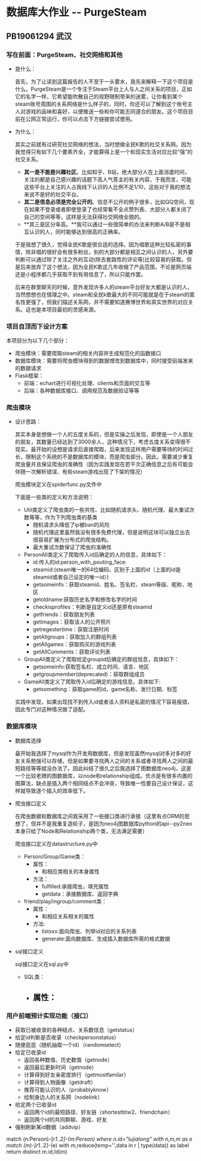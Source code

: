 # 数据库大作业 -- PurgeSteam

## PB19061294 武汉

### 写在前面：PurgeSteam、社交网络和其他

- 是什么：

  首先，为了让读到这篇报告的人不至于一头雾水，我先来解释一下这个项目是什么。PurgeSteam是一个专注于Steam平台上人与人之间关系的项目，正如它的名字一样，它希望能吹散自己的视野限制带来的迷雾，让你看到某个steam账号周围的关系网络是什么样子的，同时，你还可以了解到这个账号主人对游戏的品味和喜好，以便推送一些和你可能志同道合的朋友。这个项目目前在公网正常运行，你可以点击下方链接尝试使用。

- 为什么：

  其实之前就有过研究社交网络的想法，当时想做全民K歌的社交关系网。因为我觉得只有如下几个要素齐全，才能算得上是一个和现实生活对应比较“强”的社交关系。

  - **其一是不能是兴趣社区**。比如知乎、B站，绝大部分人在上面消遣时间，关注的都是自己感兴趣的话题下高人气答主的有关内容，于我而言，可能这些平台上关注的人占我线下认识的人比例不足1/10，这些对于我的想法来说不是好的社交平台。
  - **其二是信息必须是完全公开的**。信息不公开的例子很多，比如QQ空间，现在如果不登录或者即使登录了也经常看不全点赞列表、大部分人都关闭了自己的空间等等，这样是无法获得社交网络全貌的。
  - **其三是区分率高。**我可以通过一些很简单的办法来判断A/B是不是相互认识的人，同时能够达到很高的正确率。

  于是我想了很久，觉得全民K歌是很合适的选择。因为唱歌这种比较私密的事情，除非唱的很好会有很多粉丝，别的大部分都是相互之间认识的人，另外要判断可以通过除了关注之外的互动(除去套路性的评论等)比较容易的获取。但是后来放弃了这个想法，因为全民K歌这几年收缩了产品范围，不论是网页端还是小程序都几乎获取不到有用信息了，所以只能作罢。

  后来在群里聊天的时候，意外发现许多人的steam平台好友大都是认识的人，当然想想也在情理之中。steam和全民k歌最大的不同可能就是在于steam的匿名性更强了，但我们描述关系网，并不需要知道赛博世界和真实世界的对应关系。这也是本项目最初的灵感来源。

### 项目自顶而下设计方案

本项目分为以下几个部分：

- 爬虫模块：需要爬取steam的相关内容并生成规范化的函数接口
- 数据库模块：需要将爬虫模块得到的数据增改到数据库中，同时接受前端发来的数据请求
- Flask框架：
  - 前端：echart进行可视化处理、clients和页面的交互等
  - 后端：各种数据库接口、调用规范及数据验证等等

### 爬虫模块

- 设计思路：

  其实本身是想做一个人的五度关系的，但是实操之后发现，即使是一个人朋友的朋友，其数量已经达到了3000余人，这种情况下，考虑五度关系变得很不现实。最开始的设想是请求后直接爬取，后来发现这样用户需要等待的时间过长，限制这个系统的不是数据库的模块，而是爬虫部分。因此，需要减少重复爬虫量并且保证爬虫的准确性（因为实践发现在若干次正确信息之后有可能会伴随一次解析错误、有些steam游戏出现了下架的情况）

  爬虫模块定义在spiderfunc.py文件中

  下面是一些类的定义和方法说明：

  - Util类定义了爬虫类的一些共性、比如随机请求头、随机代理、最大重试次数等等，作为下列爬虫类的基类
    - 随机请求头降低了ip被ban的风险
    - 随机代理这里虽然我没有很多免费代理，但是说明这块可以独立出去很容易扩展为分布式的爬虫结构。
    - 最大重试次数保证了爬虫的准确性
  - PersonAll类定义了爬取传入id后确定的人的信息，具体如下：
    - id:传入的id:person_with_pouting_face:
    - steamid:(steam唯一的64位编码、区别于上面的id（上面的id是steamid或者自己设定的唯一id）)
    - getsomeinfo：获取steamid、姓名、签名栏、steam等级、昵称、地区
    - getoldname:获取历史名字和修改名字的时间
    - checkisprofiles：判断是自定义id还是原有steamid
    - getfriends：获取朋友列表
    - getimages：获取该人的公开照片
    - getregestertime：获取注册时间
    - getAllgroups：获取加入的群组列表
    - getAllgames：获取购买的游戏列表
    - getAllComments：获取评论列表
  - GroupAll类定义了爬取给定groupid后确定的群组信息，具体如下：
    - getsomeinfo:获取签名栏、成立时间、语言、地区
    - getgroupmember(deprecated)：获取群组成员
  - GameAll类定义了爬取传入id后确定的游戏信息，具体如下:
    - getsomething：获取game的id，game名称、发行日期、标签

  实践中发现，如果出现找不到传入id或者该人资料是私密的情况下容易报错，因此专门对这种情况做了适配。

### 数据库模块

- 数据库选择

  最开始我选择了mysql作为开发用数据库，但是发现虽然mysql对多对多的好友关系勉强可以存储，但是如果要寻找两人之间的关系或者寻找两人之间的最短路径等等就没办法了。因此纠结了很久之后我选择了图数据库neo4j，这是一个比较老牌的图数据库，以node和relationship组成。优点是有很多内置的图算法，缺点是插入两个相同结点不会冲突，导致唯一性要自己设计保证，这样就导致逐个插入的效率低下。

- 爬虫接口定义

  在爬虫数据和数据库之间我采用了一些接口类进行承接（这里有点ORM的思想了，但并不是我重复造轮子，是因为neo4j图数据库python的api--py2neo本身只给了Node和Relationship两个类，无法满足需要）

  爬虫接口定义在datastructure.py中

  - Person/Group/Game类：
    - 属性：
      - 和相应类相关的本身属性
    - 方法：
      - fulfilled:承接爬虫，填充属性
      - getdata：承接数据库、返回字典
  - friend/play/ingroup/comment类：
    - 属性：
      - 和相应关系相关的属性
    - 方法:
      - listxxx:面向爬虫、列举id对应的关系列表
      - generate:面向数据库、生成插入数据库所需的格式数据

- sql接口定义

  sql接口定义在sql.py中

  - SQL类：
    - 属性：
      - 

### 用户前端预计实现功能（接口）

- 获取已被收录的各种结点、关系数信息（getstatus）
- 给定id判断是否收录（checkpersonstatus）
- 随便逛逛（随机抽取一个id）（randomselect）
- 给定已收录id
  - 返回各种数值、历史数值（getnode）
  - 返回最后更新时间（getnode）
  - 计算得到好友亲密度排行（getmostfamilar）
  - 计算得到人物画像（getdraft）
  - 推荐可能认识的人（probablyknow）
  - 绘制身边人的关系网（nodelink）
- 给定两个已收录id
  - 返回两个id的最短路径、好友链（shortestbtw2、friendchain）
  - 返回两个id的共同群聊、游戏、好友
- 强制刷新某id数据（addvip）

match (n:Person)-[r*1..2]-(m:Person) where n.id="lujiatong" with n,m,m as e match (m)-[r*1..2]-(e) with m,reduce(temp='',data in r | type(data)) as label return distinct m.id,Id(m)
